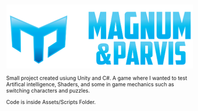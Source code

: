 ![GameLogo](Media/game_logo.png)

Small project created usiung Unity and C#. A game where I wanted to test Artifical intelligence, Shaders, and some in game mechanics such as switching characters and puzzles.

Code is inside Assets/Scripts Folder.


